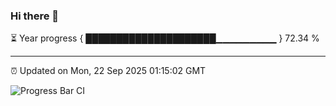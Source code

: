### Hi there 👋

⏳ Year progress { █████████████████████▁▁▁▁▁▁▁▁▁ } 72.34 %

---

⏰ Updated on Mon, 22 Sep 2025 01:15:02 GMT

![Progress Bar CI](https://github.com/liununu/liununu/workflows/Progress%20Bar%20CI/badge.svg)
